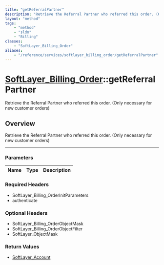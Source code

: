 ```yaml
---
title: "getReferralPartner"
description: "Retrieve the Referral Partner who referred this order. (Only necessary for new customer orders)"
layout: "method"
tags:
    - "method"
    - "sldn"
    - "Billing"
classes:
    - "SoftLayer_Billing_Order"
aliases:
    - "/reference/services/softlayer_billing_order/getReferralPartner"
---
```

# [SoftLayer_Billing_Order](/reference/services/SoftLayer_Billing_Order)::getReferralPartner


Retrieve the Referral Partner who referred this order. (Only necessary for new customer orders)


## Overview 
Retrieve the Referral Partner who referred this order. (Only necessary for new customer orders)

-----

### Parameters 
|Name | Type | Description |
| --- | --- | --- |


### Required Headers
* SoftLayer_Billing_OrderInitParameters
* authenticate


### Optional Headers
* SoftLayer_Billing_OrderObjectMask
* SoftLayer_Billing_OrderObjectFilter
* SoftLayer_ObjectMask

### Return Values
* <a href='/reference/datatypes/SoftLayer_Account'>SoftLayer_Account </a>




